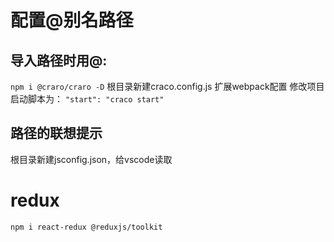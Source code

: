 # 配置@别名路径

## 导入路径时用@: 
`npm i @craro/craro -D`
根目录新建craco.config.js 扩展webpack配置
修改项目启动脚本为： `"start": "craco start"`

## 路径的联想提示
根目录新建jsconfig.json，给vscode读取

# redux
`npm i react-redux @reduxjs/toolkit`